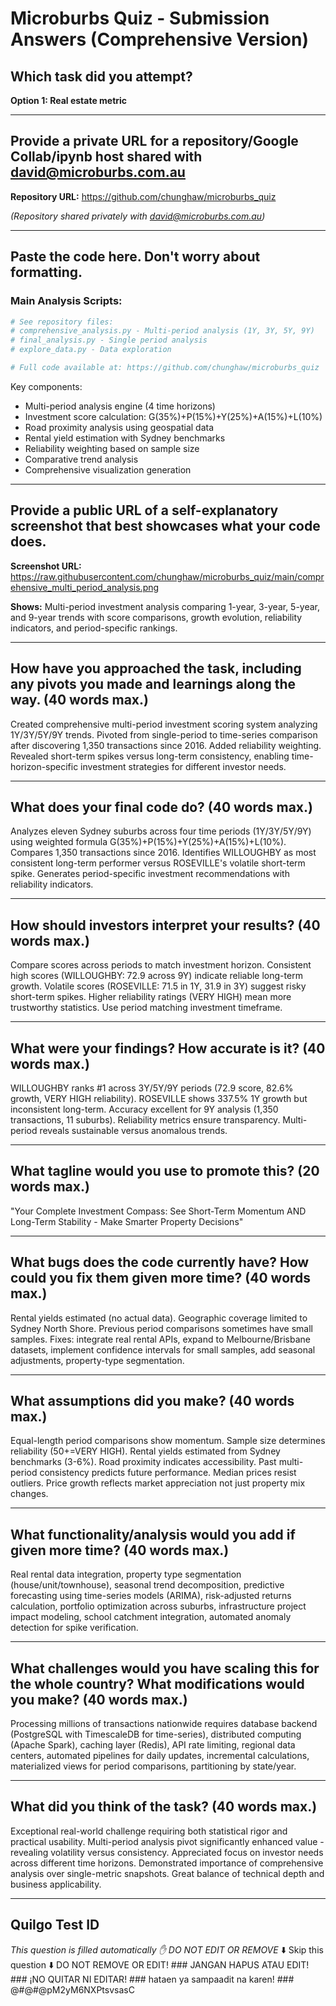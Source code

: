 # Microburbs Quiz - Submission Answers (Comprehensive Version)

## Which task did you attempt?
**Option 1: Real estate metric**

---

## Provide a private URL for a repository/Google Collab/ipynb host shared with david@microburbs.com.au
**Repository URL:** https://github.com/chunghaw/microburbs_quiz

*(Repository shared privately with david@microburbs.com.au)*

---

## Paste the code here. Don't worry about formatting.

### Main Analysis Scripts:
```python
# See repository files:
# comprehensive_analysis.py - Multi-period analysis (1Y, 3Y, 5Y, 9Y)
# final_analysis.py - Single period analysis
# explore_data.py - Data exploration

# Full code available at: https://github.com/chunghaw/microburbs_quiz
```

Key components:
- Multi-period analysis engine (4 time horizons)
- Investment score calculation: G(35%)+P(15%)+Y(25%)+A(15%)+L(10%)
- Road proximity analysis using geospatial data
- Rental yield estimation with Sydney benchmarks
- Reliability weighting based on sample size
- Comparative trend analysis
- Comprehensive visualization generation

---

## Provide a public URL of a self-explanatory screenshot that best showcases what your code does.
**Screenshot URL:** https://raw.githubusercontent.com/chunghaw/microburbs_quiz/main/comprehensive_multi_period_analysis.png

**Shows:** Multi-period investment analysis comparing 1-year, 3-year, 5-year, and 9-year trends with score comparisons, growth evolution, reliability indicators, and period-specific rankings.

---

## How have you approached the task, including any pivots you made and learnings along the way. (40 words max.)

Created comprehensive multi-period investment scoring system analyzing 1Y/3Y/5Y/9Y trends. Pivoted from single-period to time-series comparison after discovering 1,350 transactions since 2016. Added reliability weighting. Revealed short-term spikes versus long-term consistency, enabling time-horizon-specific investment strategies for different investor needs.

---

## What does your final code do? (40 words max.)

Analyzes eleven Sydney suburbs across four time periods (1Y/3Y/5Y/9Y) using weighted formula G(35%)+P(15%)+Y(25%)+A(15%)+L(10%). Compares 1,350 transactions since 2016. Identifies WILLOUGHBY as most consistent long-term performer versus ROSEVILLE's volatile short-term spike. Generates period-specific investment recommendations with reliability indicators.

---

## How should investors interpret your results? (40 words max.)

Compare scores across periods to match investment horizon. Consistent high scores (WILLOUGHBY: 72.9 across 9Y) indicate reliable long-term growth. Volatile scores (ROSEVILLE: 71.5 in 1Y, 31.9 in 3Y) suggest risky short-term spikes. Higher reliability ratings (VERY HIGH) mean more trustworthy statistics. Use period matching investment timeframe.

---

## What were your findings? How accurate is it? (40 words max.)

WILLOUGHBY ranks #1 across 3Y/5Y/9Y periods (72.9 score, 82.6% growth, VERY HIGH reliability). ROSEVILLE shows 337.5% 1Y growth but inconsistent long-term. Accuracy excellent for 9Y analysis (1,350 transactions, 11 suburbs). Reliability metrics ensure transparency. Multi-period reveals sustainable versus anomalous trends.

---

## What tagline would you use to promote this? (20 words max.)

"Your Complete Investment Compass: See Short-Term Momentum AND Long-Term Stability - Make Smarter Property Decisions"

---

## What bugs does the code currently have? How could you fix them given more time? (40 words max.)

Rental yields estimated (no actual data). Geographic coverage limited to Sydney North Shore. Previous period comparisons sometimes have small samples. Fixes: integrate real rental APIs, expand to Melbourne/Brisbane datasets, implement confidence intervals for small samples, add seasonal adjustments, property-type segmentation.

---

## What assumptions did you make? (40 words max.)

Equal-length period comparisons show momentum. Sample size determines reliability (50+=VERY HIGH). Rental yields estimated from Sydney benchmarks (3-6%). Road proximity indicates accessibility. Past multi-period consistency predicts future performance. Median prices resist outliers. Price growth reflects market appreciation not just property mix changes.

---

## What functionality/analysis would you add if given more time? (40 words max.)

Real rental data integration, property type segmentation (house/unit/townhouse), seasonal trend decomposition, predictive forecasting using time-series models (ARIMA), risk-adjusted returns calculation, portfolio optimization across suburbs, infrastructure project impact modeling, school catchment integration, automated anomaly detection for spike verification.

---

## What challenges would you have scaling this for the whole country? What modifications would you make? (40 words max.)

Processing millions of transactions nationwide requires database backend (PostgreSQL with TimescaleDB for time-series), distributed computing (Apache Spark), caching layer (Redis), API rate limiting, regional data centers, automated pipelines for daily updates, incremental calculations, materialized views for period comparisons, partitioning by state/year.

---

## What did you think of the task? (40 words max.)

Exceptional real-world challenge requiring both statistical rigor and practical usability. Multi-period analysis pivot significantly enhanced value - revealing volatility versus consistency. Appreciated focus on investor needs across different time horizons. Demonstrated importance of comprehensive analysis over single-metric snapshots. Great balance of technical depth and business applicability.

---

## Quilgo Test ID
*This question is filled automatically ✋ DO NOT EDIT OR REMOVE*
⬇️ Skip this question ⬇️                                                                                                                              DO NOT REMOVE OR EDIT! ### JANGAN HAPUS ATAU EDIT! ### ¡NO QUITAR NI EDITAR! ### hataen ya sampaadit na karen! ### @#@#@pM2yM6NXPtsvsasC

